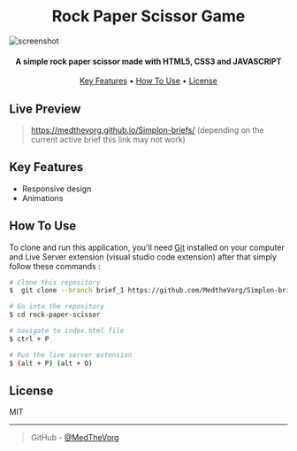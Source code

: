 <h1 align="center">
  Rock Paper Scissor Game 
</h1>

![screenshot](assets/preview.gif)

<h4 align="center">A simple rock paper scissor  made with HTML5, CSS3 and JAVASCRIPT</h4>

<p align="center">
  <a href="#key-features">Key Features</a> •
  <a href="#how-to-use">How To Use</a> •
  <a href="#license">License</a>
</p>

## Live Preview

> https://medthevorg.github.io/Simplon-briefs/
> (depending on the current active brief this link may not work)

## Key Features

- Responsive design
- Animations

## How To Use

To clone and run this application, you'll need [Git](https://git-scm.com) installed on your computer and Live Server extension (visual studio code extension) after that simply follow these commands :

```bash
# Clone this repository
$  git clone --branch brief_1 https://github.com/MedtheVorg/Simplon-briefs

# Go into the repository
$ cd rock-paper-scissor

# navigate to index.html file
$ ctrl + P

# Run the live server extension
$ (alt + P) (alt + O)
```

## License

MIT

---

> GitHub - [@MedTheVorg](https://github.com/MedTheVorg)
